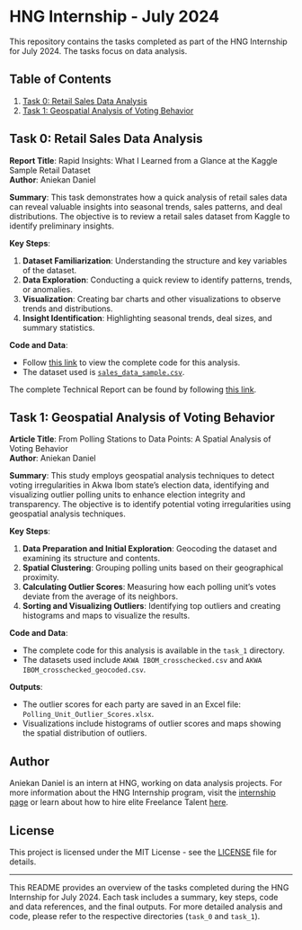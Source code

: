 # HNG Internship - July 2024

This repository contains the tasks completed as part of the HNG Internship for July 2024. The tasks focus on data analysis.

## Table of Contents

1. [Task 0: Retail Sales Data Analysis](#task-0-retail-sales-data-analysis)
2. [Task 1: Geospatial Analysis of Voting Behavior](#task-1-geospatial-analysis-of-voting-behavior)

## Task 0: Retail Sales Data Analysis

**Report Title**: Rapid Insights: What I Learned from a Glance at the Kaggle Sample Retail Dataset  
**Author**: Aniekan Daniel

**Summary**: This task demonstrates how a quick analysis of retail sales data can reveal valuable insights into seasonal trends, sales patterns, and deal distributions. The objective is to review a retail sales dataset from Kaggle to identify preliminary insights. 

**Key Steps**:
1. **Dataset Familiarization**: Understanding the structure and key variables of the dataset.
2. **Data Exploration**: Conducting a quick review to identify patterns, trends, or anomalies.
3. **Visualization**: Creating bar charts and other visualizations to observe trends and distributions.
4. **Insight Identification**: Highlighting seasonal trends, deal sizes, and summary statistics.

**Code and Data**:
- Follow [this link](https://github.com/aniekandan/hng-internship-july-2024-task0) to view the complete code for this analysis.
- The dataset used is [`sales_data_sample.csv`](https://github.com/aniekandan/hng-internship-july-2024-task0/blob/main/data/sales_data_sample.csv).

The complete Technical Report can be found by following [this link](https://medium.com/@aniekandan05/rapid-insights-what-i-learned-from-a-glance-at-the-kaggle-sample-retail-dataset-0104bd55bdb4).

## Task 1: Geospatial Analysis of Voting Behavior

**Article Title**: From Polling Stations to Data Points: A Spatial Analysis of Voting Behavior  
**Author**: Aniekan Daniel

**Summary**: This study employs geospatial analysis techniques to detect voting irregularities in Akwa Ibom state’s election data, identifying and visualizing outlier polling units to enhance election integrity and transparency. The objective is to identify potential voting irregularities using geospatial analysis techniques.

**Key Steps**:
1. **Data Preparation and Initial Exploration**: Geocoding the dataset and examining its structure and contents.
2. **Spatial Clustering**: Grouping polling units based on their geographical proximity.
3. **Calculating Outlier Scores**: Measuring how each polling unit’s votes deviate from the average of its neighbors.
4. **Sorting and Visualizing Outliers**: Identifying top outliers and creating histograms and maps to visualize the results.

**Code and Data**:
- The complete code for this analysis is available in the `task_1` directory.
- The datasets used include `AKWA IBOM_crosschecked.csv` and `AKWA IBOM_crosschecked_geocoded.csv`.

**Outputs**:
- The outlier scores for each party are saved in an Excel file: `Polling_Unit_Outlier_Scores.xlsx`.
- Visualizations include histograms of outlier scores and maps showing the spatial distribution of outliers.

## Author

Aniekan Daniel is an intern at HNG, working on data analysis projects. For more information about the HNG Internship program, visit the [internship page](https://hng.tech/) or learn about how to hire elite Freelance Talent [here](https://hng.tech/hire-freelancers).

## License

This project is licensed under the MIT License - see the [LICENSE](LICENSE) file for details.

---

This README provides an overview of the tasks completed during the HNG Internship for July 2024. Each task includes a summary, key steps, code and data references, and the final outputs. For more detailed analysis and code, please refer to the respective directories (`task_0` and `task_1`).
